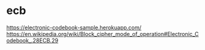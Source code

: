 ecb
===
https://electronic-codebook-sample.herokuapp.com/
https://en.wikipedia.org/wiki/Block_cipher_mode_of_operation#Electronic_Codebook_.28ECB.29
